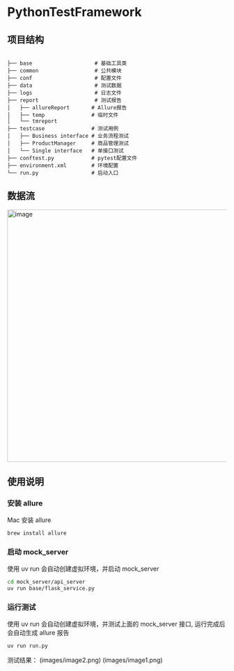 # PythonTestFramework
## 项目结构

```text

├── base                    # 基础工具类
├── common                  # 公共模块
├── conf                    # 配置文件
├── data                    # 测试数据
├── logs                    # 日志文件
├── report                  # 测试报告
│   ├── allureReport       # Allure报告
│   ├── temp               # 临时文件
│   └── tmreport           
├── testcase               # 测试用例
│   ├── Business interface # 业务流程测试
│   ├── ProductManager     # 商品管理测试
│   └── Single interface   # 单接口测试
├── conftest.py            # pytest配置文件
├── environment.xml        # 环境配置
└── run.py                 # 启动入口
```
## 数据流
<img width="580" alt="image" src="https://github.com/user-attachments/assets/b0e3ba19-ec0c-46b1-93a4-0c3741100171" />

## 使用说明

### 安装 allure

Mac 安装 allure

```bash
brew install allure
```

### 启动 mock_server

使用 uv run 会自动创建虚拟环境，并启动 mock_server

```bash
cd mock_server/api_server 
uv run base/flask_service.py 
```

### 运行测试

使用 uv run 会自动创建虚拟环境，并测试上面的 mock_server 接口, 运行完成后会自动生成 allure 报告

```bash
uv run run.py
```

测试结果：
(images/image2.png)
(images/image1.png)
